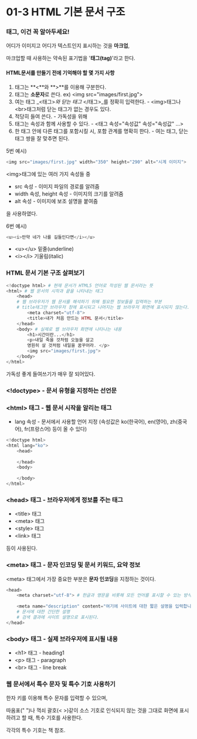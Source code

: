 # 01-3 HTML 기본 문서 구조

### 태그, 이건 꼭 알아두세요!

어디가 이미지고 어디가 텍스트인지 표시하는 것을 **마크업**,

마크업할 때 사용하는 약속된 표기법을 '**태그\(tag\)**'라고 한다.

#### HTML문서를 만들기 전에 기억해야 할 몇 가지 사항

1. 태그는 **&lt;**와 **&gt;**를 이용해 구분한다.
2. 태그는 **소문자**로 쓴다. ex\) &lt;img src="images/first.jpg"&gt;
3. 여는 태그 _&lt;태그&gt;_와 닫는 태그_ &lt;/태그&gt;_를 정확히 입력한다. - &lt;img&gt;태그나 &lt;br&gt;태그처럼 닫는 태그가 없는 경우도 있다.
4. 적당히 들여 쓴다. - 가독성을 위해
5. 태그는 속성과 함께 사용할 수 있다. - &lt;태그 속성="속성값" 속성="속성값" ...&gt;
6. 한 태그 안에 다른 태그를 포함시킬 시, 포함 관계를 명확히 한다. - 여는 태그, 닫는 태그 쌍을 잘 맞추면 된다.

5번 예시\)

```php
<img src="images/first.jpg" width="350" height="290" alt="시계 이미지">
```

&lt;img&gt;태그에 있는 여러 가지 속성들 중

* src 속성 - 이미지 파일의 경로를 알려줌
* width 속성, height 속성 - 이미지의 크기를 알려줌
* alt 속성 - 이미지에 보조 설명을 붙여줌

을 사용하였다.

6번 예시\)

```php
<u><i>만약 네가 나를 길들인다면</i></u>
```

* &lt;u&gt;&lt;/u&gt; 밑줄\(underline\)
* &lt;i&gt;&lt;/i&gt; 기울림\(italic\)

### HTML 문서 기본 구조 살펴보기

```php
<!doctype html> # 현재 문서가 HTML5 언어로 작성된 웹 문서라는 뜻
<html> # 웹 문서의 시작과 끝을 나타내는 태그
	<head>
	# 웹 브라우저가 웹 문서를 해석하기 위해 필요한 정보들을 입력하는 부분
	# title태그만 브라우저 창에 표시되고 나머지는 웹 브라우저 화면에 표시되지 않는다. 
		<meta charset="utf-8">
		<title>내가 처음 만드는 HTML 문서</title>
	</head>
	<body> # 실제로 웹 브라우저 화면에 나타나는 내용	
		<h1>시간이란...</h1>
		<p>내일 죽을 것처럼 오늘을 살고
		영원히 살 것처럼 내일을 꿈꾸어라. </p>
		<img src="images/first.jpg">		
	</body>
</html>
```

가독성 좋게 들여쓰기가 매우 잘 되어있다.

### &lt;!doctype&gt; - 문서 유형을 지정하는 선언문

### &lt;html&gt; 태그 - 웹 문서 시작을 알리는 태그

* lang 속성 - 문서에서 사용할 언어 지정 \(속성값은 ko\(한국어\), en\(영어\), zh\(중국어\), fr\(프랑스어\) 등이 올 수 있다\) 

```php
<!doctype html>
<html lang="ko">
    <head>
    
    </head>
    <body>
    
    </body>
</html>
```

### &lt;head&gt; 태그 - 브라우저에게 정보를 주는 태그

* &lt;title&gt; 태그
* &lt;meta&gt; 태그
* &lt;style&gt; 태그
* &lt;link&gt; 태그

등이 사용된다.

### &lt;meta&gt; 태그 - 문자 인코딩 및 문서 키워드, 요약 정보

&lt;meta&gt; 태그에서 가장 중요한 부분은 **문자 인코딩**을 지정하는 것이다.

```php
<head>
    <meta charset="utf-8"> # 한글과 영문을 비롯해 모든 언어를 표시할 수 있는 방식
    
    <meta name="description" content="여기에 사이트에 대한 짧은 설명을 입력합니다">
    # 문서에 대한 간단한 설명
    # 검색 결과에 사이트 설명으로 표시된다.
</head>
```

### &lt;body&gt; 태그 - 실제 브라우저에 표시될 내용

* &lt;h1&gt; 태그 - heading1
* &lt;p&gt; 태그 - paragraph
* &lt;br&gt; 태그 - line break

### 웹 문서에서 특수 문자 및 특수 기호 사용하기

한자 키를 이용해 특수 문자를 입력할 수 있으며,

따옴표\(" "\)나 꺽쇠 괄호\(&lt; &gt;\)같이 소스 기호로 인식되지 않는 것을 그대로 화면에 표시하려고 할 때, 특수 기호를 사용한다.

각각의 특수 기호는 책 참조.

